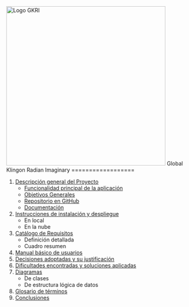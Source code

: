 <img src="https://github.com/carlosgarcia8/gkri/raw/master/web/images/logo.png" width="420" title="Logo GKRI">
Global Klingon Radian Imaginary
==================

1. [Descripción general del Proyecto](descripcion-general.md)
    * [Funcionalidad principal de la aplicación](descripcion-general.md)
    * [Objetivos Generales](descripcion-general.md)
    * [Repositorio en GitHub](https://github.com/carlosgarcia8/gkri)
    * [Documentación](https://carlosgarcia8.github.io/gkri/)
2. [Instrucciones de instalación y despliegue](instrucciones.md)
    * En local
    * En la nube
3. [Catálogo de Requisitos](requisitos.md)
    * Definición detallada
    * Cuadro resumen
4. [Manual básico de usuarios](manual.md)
5. [Decisiones adoptadas y su justificación](decisiones.md)
6. [Dificultades encontradas y soluciones aplicadas](dificultades.md)
7. [Diagramas](diagramas.md)
    * De clases
    * De estructura lógica de datos
8. [Glosario de términos](glosario.md)
9. [Conclusiones](conclusiones.md)
